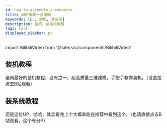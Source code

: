 ```yaml
---
id: how-to-assemble-a-computer
title: 如何组装一台电脑
keywords: [pc, 装机, 装系统]
description: 装机、装系统教程
tags: [pc]
displayed_sidebar: pc
---
```


import BilibiliVideo from '@site/src/components/BilibiliVideo'

## 装机教程

全网最好的装机教程，没有之一，超高质量三维建模，手把手教你装机。（请直接点去B站观看）

<BilibiliVideo bv="BV1BG4y137mG" />

## 装系统教程

还是这位UP，哈哈，其实看完上个大概率能在推荐中看到这个。（也请直接点去B站观看，这个有分P）

<BilibiliVideo bv="BV1DJ411D79y" />
